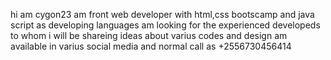 <!---
cygon23/cygon23 is a ✨ special ✨ repository because its `README.md` (this file) appears on your GitHub profile.
You can click the Preview link to take a look at your changes.
--->
hi am cygon23
am front web developer with html,css bootscamp and java script as developing languages 
am looking for the experienced developeds to whom i will be shareing ideas about varius codes and design 
am available in varius social media and normal call as +2556730456414 

